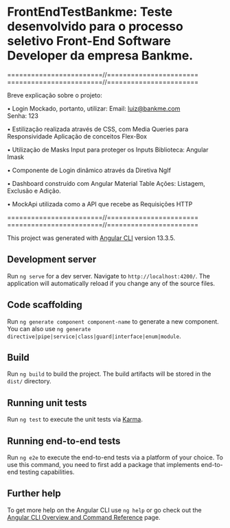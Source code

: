 # FrontEndTestBankme: Teste desenvolvido para o processo seletivo Front-End Software Developer da empresa Bankme.

========================//=======================
========================//=======================

Breve explicação sobre o projeto:

•	Login Mockado, portanto, utilizar:
Email: luiz@bankme.com	
Senha: 123

•	Estilização realizada através de CSS, com Media Queries para Responsividade
Aplicação de conceitos Flex-Box

•	Utilização de Masks Input para proteger os Inputs 
Biblioteca: Angular Imask

•	Componente de Login dinâmico através da Diretiva NgIf

•	Dashboard construído com Angular Material Table
Ações: Listagem, Exclusão e Adição.

•	MockApi utilizada como a API que recebe as Requisições HTTP

========================//=======================
========================//=======================

This project was generated with [Angular CLI](https://github.com/angular/angular-cli) version 13.3.5.

## Development server

Run `ng serve` for a dev server. Navigate to `http://localhost:4200/`. The application will automatically reload if you change any of the source files.

## Code scaffolding

Run `ng generate component component-name` to generate a new component. You can also use `ng generate directive|pipe|service|class|guard|interface|enum|module`.

## Build

Run `ng build` to build the project. The build artifacts will be stored in the `dist/` directory.

## Running unit tests

Run `ng test` to execute the unit tests via [Karma](https://karma-runner.github.io).

## Running end-to-end tests

Run `ng e2e` to execute the end-to-end tests via a platform of your choice. To use this command, you need to first add a package that implements end-to-end testing capabilities.

## Further help

To get more help on the Angular CLI use `ng help` or go check out the [Angular CLI Overview and Command Reference](https://angular.io/cli) page.



